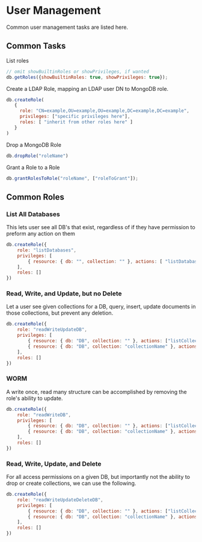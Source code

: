 # User Management

Common user management tasks are listed here.

## Common Tasks

List roles

```js
// omit showBuiltinRoles or showPrivileges, if wanted
db.getRoles({showBuiltinRoles: true, showPrivileges: true});
```

Create a LDAP Role, mapping an LDAP user DN to MongoDB role.

```js
db.createRole(
   {
     role: "CN=example,OU=example,OU=example,DC=example,DC=example",
     privileges: ["specific privileges here"],
     roles: [ "inherit from other roles here" ]
   }
)
```

Drop a MongoDB Role

```js
db.dropRole("roleName")
```

Grant a Role to a Role

```js
db.grantRolesToRole("roleName", ["roleToGrant"]);
```

## Common Roles

### List All Databases

This lets user see all DB's that exist, regardless of if they have permission to preform any action on them

```js
db.createRole({
    role: "listDatabases",
    privileges: [
        { resource: { db: "", collection: "" }, actions: [ "listDatabases" ] }
    ],
    roles: []
})
```

### Read, Write, and Update, but no Delete

Let a user see given collections for a DB, query, insert, update documents in those collections, but prevent any deletion.

```js
db.createRole({
    role: "readWriteUpdateDB",
    privileges: [
        { resource: { db: "DB", collection: "" }, actions: ["listCollections"]},
        { resource: { db: "DB", collection: "collectionName" }, actions: [ "find", "insert", "update" ] }
    ],
    roles: []
})
```

### WORM

A write once, read many structure can be accomplished by removing the role's ability to update.

```js
db.createRole({
    role: "readWriteDB",
    privileges: [
        { resource: { db: "DB", collection: "" }, actions: ["listCollections"]},
        { resource: { db: "DB", collection: "collectionName" }, actions: [ "find", "insert" ] }
    ],
    roles: []
})
```

### Read, Write, Update, and Delete

For all access permissions on a given DB, but importantly not the ability to drop or create collections, we can use the following.

```js
db.createRole({
    role: "readWriteUpdateDeleteDB",
    privileges: [
        { resource: { db: "DB", collection: "" }, actions: ["listCollections"]},
        { resource: { db: "DB", collection: "collectionName" }, actions: [ "find", "insert", "update", "remove" ] }
    ],
    roles: []
})
```
